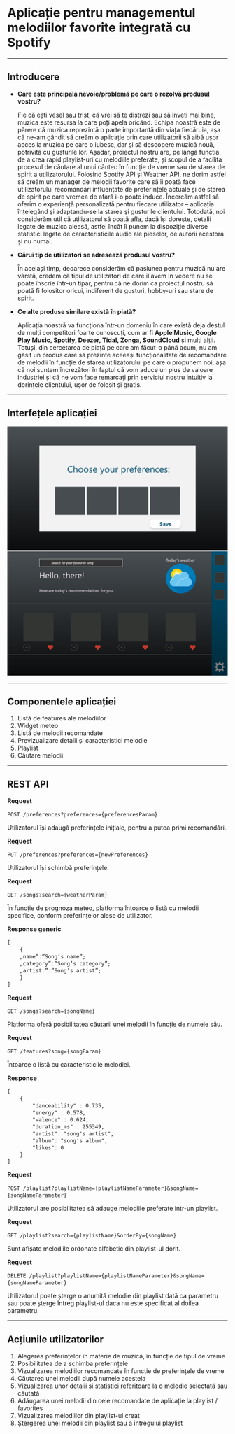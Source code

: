 # Aplicație pentru managementul melodiilor favorite integrată cu Spotify

----
## Introducere

* **Care este principala nevoie/problemă pe care o rezolvă produsul vostru?**

   Fie că ești vesel sau trist, că vrei să te distrezi sau să înveți mai bine, muzica este resursa la care poți apela oricând. Echipa noastră este de părere că muzica reprezintă o parte importantă din viața fiecăruia, așa că ne-am gândit să creăm o aplicație prin care utilizatorii să aibă ușor acces la muzica pe care o iubesc, dar și să descopere muzică nouă, potrivită cu gusturile lor. Așadar, proiectul nostru are, pe lângă funcția de a crea rapid playlist-uri cu melodiile preferate, și scopul de a facilita procesul de căutare al unui cântec în funcție de vreme sau de starea de spirit a utilizatorului. Folosind Spotify API și Weather API, ne dorim astfel să creăm un manager de melodii favorite care să îi poată face utilizatorului recomandări influențate de preferințele actuale și de starea de spirit pe care vremea de afară i-o poate induce. Încercăm astfel să oferim o experiență personalizată pentru fiecare utilizator – aplicația înțelegând și adaptandu-se la starea și gusturile clientului. Totodată, noi considerăm util că utilizatorul să poată afla, dacă își dorește, detalii legate de muzica aleasă, astfel încât îi punem la dispoziție diverse statistici legate de caracteristicile audio ale pieselor, de autorii acestora și nu numai. 
  
 *  **Cărui tip de utilizatori se adresează produsul vostru?** 
  
    În același timp, deoarece considerăm că pasiunea pentru muzică nu are vârstă, credem că tipul de utilizatori de care îl avem în vedere nu se poate înscrie într-un tipar, pentru că ne dorim ca proiectul nostru să poată fi folositor oricui, indiferent de gusturi, hobby-uri sau stare de spirit. 
  
 * **Ce alte produse similare există în piată?** 
  
    Aplicația noastră va funcționa într-un domeniu în care există deja destul de mulți competitori foarte cunoscuți, cum ar fi **Apple Music, Google Play Music, Spotify, Deezer, Tidal, Zonga, SoundCloud** și mulți alții. Totuși, din cercetarea de piață pe care am făcut-o până acum, nu am găsit un produs care să prezinte aceeași funcționalitate de recomandare de melodii în funcție de starea utilizatorului pe care o propunem noi, așa că noi suntem încrezători în faptul că vom aduce un plus de valoare industriei și că ne vom face remarcați prin serviciul nostru intuitiv la dorințele clientului, ușor de folosit și gratis. 


----
## Interfețele aplicației
![First page](images/one.png)
![Second page](images/two.png)

----
## Componentele aplicației
1. Listă de features ale melodiilor
2. Widget meteo
3. Listă de melodii recomandate
4. Previzualizare detalii și caracteristici melodie
5. Playlist
6. Căutare melodii

----

## REST API

**Request**

    POST /preferences?preferences={preferencesParam}

Utilizatorul își adaugă preferințele inițiale, pentru a putea primi recomandări.

**Request** 

    PUT /preferences?preferences={newPreferences}

Utilizatorul își schimbă preferințele.

**Request**

    GET /songs?search={weatherParam} 
În funcție de prognoza meteo, platforma întoarce o listă cu melodii specifice, conform preferințelor alese de utilizator.

**Response generic** 

    [
        {
        „name”:”Song’s name”;
        „category”:”Song’s category”;
        „artist:”:”Song’s artist”;
        }
    ]

**Request**

    GET /songs?search={songName}
Platforma oferă posibilitatea căutarii unei melodii în funcție de numele său.

**Request**

    GET /features?song={songParam}

Întoarce o listă cu caracteristicile melodiei.

**Response**

    [
        {
            "danceability" : 0.735,
            "energy" : 0.578,
            "valence" : 0.624,
            "duration_ms" : 255349,
            "artist": "song's artist",
            "album": "song's album",
            "likes": 0
        }
    ] 

**Request**

    POST /playlist?playlistName={playlistNameParameter}&songName={songNameParameter}
Utilizatorul are posibilitatea să adauge melodiile preferate intr-un playlist.


**Request**

    GET /playlist?search={playlistName}&orderBy={songName}
Sunt afișate melodiile ordonate alfabetic din playlist-ul dorit.


**Request**

    DELETE /playlist?playlistName={playlistNameParameter}&songName={songNameParameter}

Utilizatorul poate șterge o anumită melodie din playlist dată ca parametru sau poate șterge întreg playlist-ul daca nu este specificat al doilea parametru.


---
## Acțiunile utilizatorilor
 
1. Alegerea preferințelor în materie de muzică, în 
   funcție de tipul de vreme
1. Posibilitatea de a schimba preferințele
1. Vizualizarea melodiilor recomandate în funcție de preferințele de vreme
1. Căutarea unei melodii după numele acesteia
1. Vizualizarea unor detalii și statistici referitoare la o melodie selectată sau căutată
1. Adăugarea unei melodii din cele recomandate de aplicație la playlist / favorites
1. Vizualizarea melodiilor din playlist-ul creat
1. Ștergerea unei melodii din playlist sau a întregului playlist





